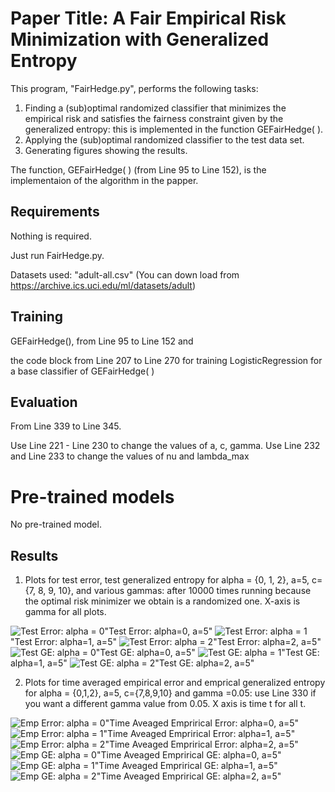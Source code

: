 # Paper Title: A Fair Empirical Risk Minimization with Generalized Entropy

This program, "FairHedge.py",  performs the following tasks: 
1. Finding a (sub)optimal  randomized classifier that minimizes 
the empirical risk and satisfies the fairness constraint given by the generalized entropy: 
this is implemented in the function GEFairHedge( ).
2. Applying the (sub)optimal randomized classifier to the test data set.
3. Generating figures showing the results.

The function, GEFairHedge( ) (from Line 95 to Line 152), is the implementaion of the algorithm in the papper. 

## Requirements 

Nothing is required.

Just run FairHedge.py.

Datasets used: "adult-all.csv" (You can down load from https://archive.ics.uci.edu/ml/datasets/adult)

## Training

GEFairHedge(), from Line 95 to Line 152 and 

the code block  from  Line 207 to Line 270 for training LogisticRegression 
for a base classifier of GEFairHedge( )



## Evaluation

From Line 339 to Line 345. 

Use Line 221 - Line 230 to change the values of a, c, gamma.
Use Line 232 and Line 233 to change the values of nu and lambda_max

# Pre-trained models
No pre-trained model.

## Results

1. Plots for test error, test generalized entropy for  alpha = {0, 1, 2}, a=5, c= {7, 8, 9, 10}, 
and various gammas: after 10000 times running because 
the optimal risk minimizer we obtain is a randomized one. 
X-axis is gamma for all plots.

![Test Error: alpha = 0](error0.png)"Test Error: alpha=0, a=5"
![Test Error: alpha = 1](error1.png)"Test Error: alpha=1, a=5"
![Test Error: alpha = 2](error2.png)"Test Error: alpha=2, a=5"
![Test GE: alpha = 0](ge0.png)"Test GE: alpha=0, a=5"
![Test GE: alpha = 1](ge1.png)"Test GE: alpha=1, a=5"
![Test GE: alpha = 2](ge2.png)"Test GE: alpha=2, a=5"

2. Plots for time averaged empirical error and emprical generalized entropy 
for alpha = {0,1,2}, a=5, c={7,8,9,10} and gamma =0.05: use Line 330 
if you want a different gamma value from 0.05. 
X axis is time t for all t.

![Emp Error: alpha = 0](emp_error0.png)"Time Aveaged Emprirical Error: alpha=0, a=5"
![Emp Error: alpha = 1](emp_error1.png)"Time Aveaged Emprirical Error: alpha=1, a=5"
![Emp Error: alpha = 2](emp_error2.png)"Time Aveaged Emprirical Error: alpha=2, a=5"
![Emp GE: alpha = 0](emp_ge0.png)"Time Aveaged Emprirical GE: alpha=0, a=5"
![Emp GE: alpha = 1](emp_ge1.png)"Time Aveaged Emprirical GE: alpha=1, a=5"
![Emp GE: alpha = 2](emp_ge2.png)"Time Aveaged Emprirical GE: alpha=2, a=5"

 
